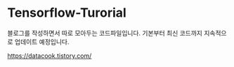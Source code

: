 # Tensorflow-Turorial

블로그를 작성하면서 따로 모아두는 코드파일입니다.
기본부터 최신 코드까지 지속적으로 업데이트 예정입니다.

https://datacook.tistory.com/
